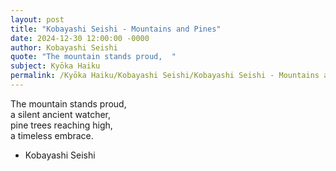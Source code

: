 ```yaml
---
layout: post
title: "Kobayashi Seishi - Mountains and Pines"
date: 2024-12-30 12:00:00 -0000
author: Kobayashi Seishi
quote: "The mountain stands proud,  "
subject: Kyōka Haiku
permalink: /Kyōka Haiku/Kobayashi Seishi/Kobayashi Seishi - Mountains and Pines
---
```


The mountain stands proud,  
a silent ancient watcher,  
pine trees reaching high,  
a timeless embrace.

- Kobayashi Seishi
